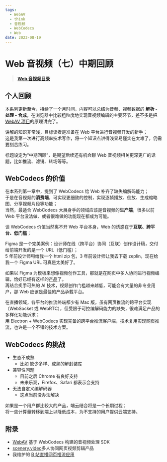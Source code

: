 ```yaml
---
tags:
  - WebAV
  - think
  - 音视频
  - WebCodecs
  - Web
date: 2023-08-19
---
```


# Web 音视频（七）中期回顾

> [**Web 音视频目录**](/tag/WebAV)

## 个人回顾

本系列更新至今，持续了一个月时间，内容可以总结为音频、视频数据的 **解析 - 处理 - 合成**，在浏览器中比较粗粒度地实现音视频编辑的主要环节，差不多是把 [WebAV 项目][1]的原理讲完了。

讲解的知识非常浅，目标读者是准备在 Web 平台进行音视频开发的新手；  
这是我第一次进行高频率技术写作，将一个知识点讲得浅显易懂实在太难了，仍需要刻苦练习。

标题设定为“中期回顾”，是期望后续还有机会聊 Web 音视频相关更深更广的话题，比如推流、滤镜、转场等等。

## WebCodecs 的价值

在本系列第一章中，提到了 WebCodecs 给 Web 补齐了缺失编解码能力；  
于是在音视频的**消费端**，可实现更细致的控制，实现逐帧播放、倒放、生成缩略图、分享视频片段等功能；  
当然，最适合 WebCodecs 大展身手的领域应该是音视频的**生产端**，很多以前 Web 平台没法做、或者很难做的功能现在都成为可能。

谈 WebCodecs 价值当然离不开 Web 平台本身，Web 的诱惑在于**互联、跨平台、低门槛**；

Figma 是一个完美案例：设计师在线（跨平台）协同（互联）创作设计稿，交付给前端开发的是一个 URL（低门槛）；  
5 年前设计师甩给我一个 html zip 包，3 年前设计师让我去下载 zeplin，现在给我一个 Figma URL 可真是太美好了。

如果以 Figma 为模板来想像视频创作工具，那就是在网页中多人协同进行视频编辑，恰好已经有这样的[产品][2]了。  
再结合炙手可热的 AI 技术，视频创作门槛越来越低，可能会有大量的非专业用户，那 Web 应该是最佳的产品承载平台。

在直播领域，各平台的推流终端都少有 Mac 版，虽有网页推流的跨平台实现（WebSocket 或 WebRTC），但受限于可控编解码能力的缺失，很难满足产品的多样化功能诉求；  
用 Electron + WebCodecs 实现完备的跨平台推流客户端，技术复用实现网页推流，也许是一个不错的技术方案。

## WebCodecs 的挑战

- 生态不成熟
  - 比如 缺少多样、成熟的解封装库
- 兼容性问题
  - 目前之后 Chrome 有良好支持
  - 未来乐观，Firefox、Safari 都表示会支持
- 无法自定义编解码器
  - 这点当前没办法解决

如果是一个用户群比较大的产品，端云结合将是一个长期过程；  
将一些计算量转移到端上以降低成本，为不支持的用户提供云端支持。

## 附录

- [WebAV][1] 基于 WebCodecs 构建的音视频处理 SDK
- [scenery.video][2]多人协同网页视频剪辑产品
- 我维护的 [B 站直播网页推流应用][3]

[1]: https://github.com/WebAV-Tech/WebAV
[2]: https://scenery.video/hello
[3]: https://live.bilibili.com/p/html/web-hime/index.html
